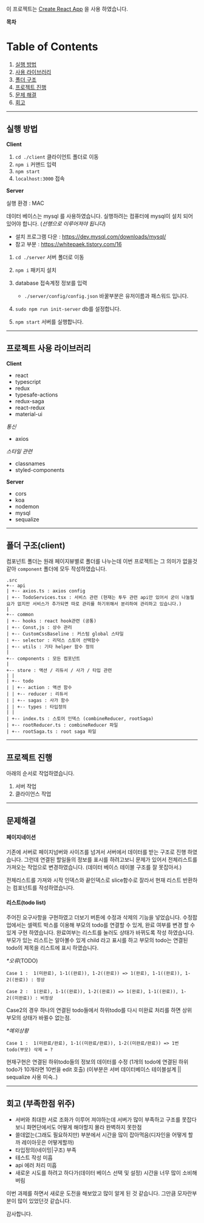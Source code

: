 이 프로젝트는 [Create React App](https://github.com/facebook/create-react-app) 을 사용 하였습니다.



**목차**

# Table of Contents

1. [실행 방법](#start)
2. [사용 라이브러리](#library)
3. [폴더 구조](#structure)
4. [프로젝트 진행](#process)
5. [문제 해결](#coding)
6. [회고](#retrospect)

---

## 실행 방법 <a name="start"></a>

**Client**

1. `cd ./client` 클라이언트 폴더로 이동
2. `npm i` 커맨드 입력
3. `npm start`
4. `localhost:3000` 접속

**Server**

실행 환경 : MAC

데이터 베이스는 mysql 를 사용하였습니다.
실행하려는 컴퓨터에 mysql이 설치 되어 있어야 합니다. (_선행으로 이루어져야 됩니다_)

- 설치 프로그램 다운 : https://dev.mysql.com/downloads/mysql/
- 참고 부분 : https://whitepaek.tistory.com/16

1. `cd ./server` 서버 폴더로 이동
2. `npm i` 패키지 설치
3. database 접속계정 정보를 입력

   - `./server/config/config.json` 바꿀부분은 유저이름과 패스워드 입니다.

4. `sudo npm run init-server` db를 설정합니다.
5. `npm start` 서버를 실행합니다.

---

## 프로젝트 사용 라이브러리 <a name="library" />

**Client**

- react
- typescript
- redux
- typesafe-actions
- redux-saga
- react-redux
- material-ui

_통신_

- axios

_스타일 관련_

- classnames
- styled-components

**Server**

- cors
- koa
- nodemon
- mysql
- sequalize

---

## 폴더 구조(client) <a name="structure"></a>

컴포넌트 폴더는 원래 페이지뷰별로 폴더를 나누는데 이번 프로젝트는 그 의미가 없을것 같아 `component` 폴더에 모두 작성하였습니다.

```
.src
+-- api
| +-- axios.ts : axios config
| +-- TodoServices.tsx : 서비스 관련 (현재는 투두 관련 api만 있어서 굳이 나눌필요가 없지만 서비스가 추가되면 따로 관리를 하기위해서 분리하여 관리하고 있습니다.)
|
+-- common
| +-- hooks : react hook관련 (공통)
| +-- Const,js : 상수 관리
| +-- CustomCssBaseline : 커스텀 global 스타일
| +-- selector : 리덕스 스토어 선택함수
| +-- utils : 기타 helper 함수 정의
|
+-- components : 모든 컴포넌트
|
+-- store : 액션 / 리듀서 / 사가 / 타입 관련
| |
| +-- todo
| | +-- action : 액션 함수
| | +-- reducer : 리듀서
| | +-- sagas : 사가 함수
| | +-- types : 타입정의
| |
| +-- index.ts : 스토어 인덱스 (combineReducer, rootSaga)
| +-- rootReducer.ts : combineReducer 파일
| +-- rootSaga.ts : root saga 파일
```

---

## 프로젝트 진행 <a name="process"></a>

아래의 순서로 작업하였습니다.

1. 서버 작업
2. 클라이언스 작업

---

## 문제해결 <a name="coding"></a>

#### 페이지네이션

기존에 서버로 페이지넘버와 사이즈를 넘겨서 서버에서 데이터를 받는 구조로 진행 하였습니다. 그런데 연결된 할일들의 정보를 표시를 하려고보니 문제가 있어서 전체리스트를 가져오는 작업으로 변경하였습니다. (데이터 베이스 테이블 구조를 잘 못잡아서.)

전체리스트를 가져와 시작 인덱스와 끝인덱스로 slice함수로 잘라서 현재 리스트 반환하는 컴포넌트를 작성하였습니다.

#### 리스트(todo list)

주어진 요구사항을 구현하였고
더보기 버튼에 수정과 삭제의 기능을 넣었습니다.
수정팝업에서는 셀렉트 박스를 이용해 부모의 todo를 연결할 수 있게, 완료 여부를 변경 할 수 있게 구현 하였습니다.
완료여부는 리스트를 눌러도 상태가 바뀌도록 작성 하였습니다.
부모가 있는 리스트는 알아볼수 있게 child 라고 표시를 하고 부모의 todo는 연결된 todo의 제목을 리스트에 표시 하였습니다.

_\*오류_(TODO)

```
Case 1 :  1(미완료), 1-1((완료)), 1-2((완료)) => 1(완료), 1-1((완료)), 1-2((완료)) : 정상

Case 2 :  1(완료), 1-1((완료)), 1-2((완료)) => 1(완료), 1-1((완료)), 1-2((미완료)) : 비정상

```

Case2의 경우 하나의 연결된 todo들에서 하위todo를 다시 미완료 처리를 하면 상위 부모의 상태가 바뀔수 없는점.

_\*예외상황_

```
Case 1 :  1(미완료/완료), 1-1((미완료/완료)), 1-2((미완료/완료)) => 1번 todo(부모) 삭제 = ?
```

현재구현은 연결된 하위todo들의 정보의 데이터를 수정 (1개의 todo에 연결된 하위todo가 10개라면 10번을 edit 호출)
(이부분은 서버 데이터베이스 테이블설계 || sequalize 사용 미숙..)

---

## 회고 (부족한점 위주) <a name="retrospect"></a>

- 서버와 최대한 서로 조화가 이루어 져야하는데 서버가 많이 부족하고 구조를 못잡다보니 화면단에서도 어떻게 해야할지 몰라 완벽하지 못한점
- 쓸데없는(그래도 필요하지만) 부분에서 시간을 많이 잡아먹음(디자인을 어떻게 할까 레이아웃은 어떻게할까)
- 타입정의(네이밍|구조) 부족
- 테스트 작성 미흡
- api 에러 처리 미흡
- 새로운 시도를 하려고 하다가(데이터 베이스 선택 및 설정) 시간을 너무 많이 소비해버림

이번 과제를 하면서 새로운 도전을 해보았고 많이 알게 된 것 같습니다.
그만큼 모자란부분이 많이 있었던것 같습니다.

감사합니다.

```

```
